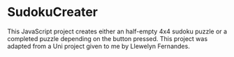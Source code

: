 # SudokuCreater
This JavaScript project creates either an half-empty 4x4 sudoku puzzle or a completed puzzle depending on the button pressed. This project was adapted from a Uni project given to me by Llewelyn Fernandes.
